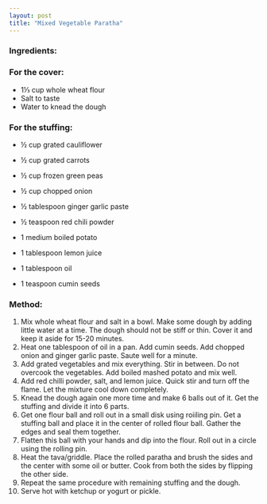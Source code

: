 ```yaml
---
layout: post
title: "Mixed Vegetable Paratha"
---
```


 

### Ingredients:

### For the cover:
* 1⅓ cup whole wheat flour
* Salt to taste
* Water to knead the dough

### For the stuffing:
* ½ cup grated cauliflower
* ½ cup grated carrots
* ½ cup frozen green peas
* ½ cup chopped onion
* ½ tablespoon ginger garlic paste
* ½ teaspoon red chili powder
* 1 medium boiled potato
* 1 tablespoon lemon juice

* 1 tablespoon oil 
* 1 teaspoon cumin seeds

### Method:
1. Mix whole wheat flour and salt in a bowl. Make some dough by adding little water at a time. The dough should not be stiff or thin. Cover it and keep it aside for 15-20 minutes. 
2. Heat one tablespoon of oil in a pan. Add cumin seeds. Add chopped onion and ginger garlic paste. Saute well for a minute.
3. Add grated vegetables and mix everything. Stir in between. Do not overcook the vegetables. Add boiled mashed potato and mix well. 
4. Add red chilli powder, salt, and lemon juice. Quick stir and turn off the flame. Let the mixture cool down completely. 
5. Knead the dough again one more time and make 6 balls out of it. Get the stuffing and divide it into 6 parts. 
6. Get one flour ball and roll out in a small disk using roiiling pin. Get a stuffing ball and place it in the center of rolled flour ball. Gather the edges and seal them together. 
6. Flatten this ball with your hands and dip into the flour. Roll out in a circle using the rolling pin. 
7. Heat the tava/griddle. Place the rolled paratha and brush the sides and the center with some oil or butter. Cook from both the sides by flipping the other side. 
8. Repeat the same procedure with remaining stuffing and the dough. 
9. Serve hot with ketchup or yogurt or pickle.